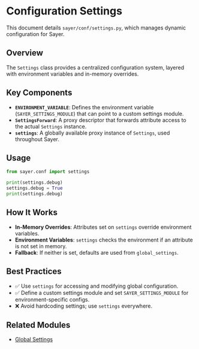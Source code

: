# Configuration Settings

This document details `sayer/conf/settings.py`, which manages dynamic configuration for Sayer.

## Overview

The `Settings` class provides a centralized configuration system, layered with environment variables and in-memory overrides.

## Key Components

* **`ENVIRONMENT_VARIABLE`**: Defines the environment variable (`SAYER_SETTINGS_MODULE`) that can point to a custom settings module.
* **`SettingsForward`**: A proxy descriptor that forwards attribute access to the actual `Settings` instance.
* **`settings`**: A globally available proxy instance of `Settings`, used throughout Sayer.

## Usage

```python
from sayer.conf import settings

print(settings.debug)
settings.debug = True
print(settings.debug)
```

## How It Works

* **In-Memory Overrides**: Attributes set on `settings` override environment variables.
* **Environment Variables**: `settings` checks the environment if an attribute is not set in memory.
* **Fallback**: If neither is set, defaults are used from `global_settings`.

## Best Practices

* ✅ Use `settings` for accessing and modifying global configuration.
* ✅ Define a custom settings module and set `SAYER_SETTINGS_MODULE` for environment-specific configs.
* ❌ Avoid hardcoding settings; use `settings` everywhere.

## Related Modules

* [Global Settings](./global-settings.md)
